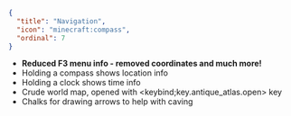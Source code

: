 ```json
{
  "title": "Navigation",
  "icon": "minecraft:compass",
  "ordinal": 7
}
```

- **Reduced F3 menu info - removed coordinates and much more!**
- Holding a compass shows location info
- Holding a clock shows time info
- Crude world map, opened with <keybind;key.antique_atlas.open> key
- Chalks for drawing arrows to help with caving